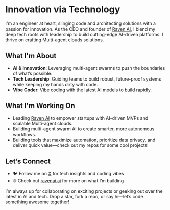 # Innovation via Technology

I'm an engineer at heart, slinging code and architecting solutions with a passion for innovation. As the CEO and founder of [Raven AI](https://ravenai.ai), I blend my deep tech roots with leadership to build cutting-edge AI-driven platforms. I thrive on crafting Multi-agent clouds solutions.

## What I'm About
- **AI & Innovation**: Leveraging multi-agent swarms to push the boundaries of what’s possible.
- **Tech Leadership**: Guiding teams to build robust, future-proof systems while keeping my hands dirty with code.
- **Vibe Coder**: Vibe coding with the latest AI models to build rapidly.

## What I'm Working On
- Leading [Raven AI](https://ravenai.ai) to empower startups with AI-driven MVPs and scalable Multi-agent clouds.
- Building multi-agent swarm AI to create smarter, more autonomous workflows.
- Building tools that maximize automation, prioritize data privacy, and deliver quick value—check out my repos for some cool projects!

## Let’s Connect
- 🐦 Follow me on [X](https://x.com/chris4raven) for tech insights and coding vibes
- 🌐 Check out [ravenai.ai](https://ravenai.ai) for more on what I’m building

I’m always up for collaborating on exciting projects or geeking out over the latest in AI and tech. Drop a star, fork a repo, or say hi—let’s code something awesome together!
